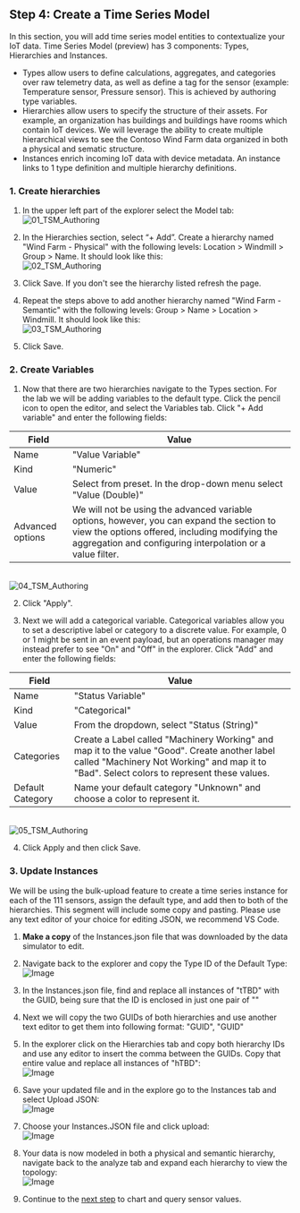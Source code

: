 ## Step 4: Create a Time Series Model

In this section, you will add time series model entities to contextualize your IoT data. Time Series Model (preview) has 3 components: Types, Hierarchies and Instances.

* Types allow users to define calculations, aggregates, and categories over raw telemetry data, as well as define a tag for the sensor (example: Temperature sensor, Pressure sensor). This is achieved by authoring type variables.
* Hierarchies allow users to specify the structure of their assets. For example, an organization has buildings and buildings have rooms which contain IoT devices. We will leverage the ability to create multiple hierarchical views to see the Contoso Wind Farm data organized in both a physical and sematic structure.
* Instances enrich incoming IoT data with device metadata. An instance links to 1 type definition and multiple hierarchy definitions.

### 1. Create hierarchies

1. In the upper left part of the explorer select the Model tab:
\
![01_TSM_Authoring](../assets/step4_01_TSM_Authoring.png)

2. In the Hierarchies section, select “+ Add”. Create a hierarchy named "Wind Farm - Physical" with the following levels: Location > Windmill > Group > Name. It should look like this:
\
![02_TSM_Authoring](../assets/step4_02_TSM_Authoring.png)

3. Click Save. If you don't see the hierarchy listed refresh the page. 

4. Repeat the steps above to add another hierarchy named "Wind Farm - Semantic" with the following levels: Group > Name > Location > Windmill. It should look like this:
\
![03_TSM_Authoring](../assets/step4_03_TSM_Authoring.png)

5. Click Save. 
   
### 2. Create Variables

1. Now that there are two hierarchies navigate to the Types section. For the lab we will be adding variables to the default type. Click the pencil icon to open the editor, and select the Variables tab. Click "+ Add variable" and enter the following fields:

**Field**|**Value**
-----|-----
Name|"Value Variable"
Kind| "Numeric"
Value| Select from preset. In the drop-down menu select "Value (Double)"
Advanced options| We will not be using the advanced variable options, however, you can expand the section to view the options offered, including modifying the aggregation and configuring interpolation or a value filter.

\
![04_TSM_Authoring](../assets/step4_04_TSM_Authoring.png)

2. Click "Apply". 

3. Next we will add a categorical variable. Categorical variables allow you to set a descriptive label or category to a discrete value. For example, 0 or 1 might be sent in an event payload, but an operations manager may instead prefer to see "On" and "Off" in the explorer. Click "Add" and enter the following fields:

**Field**|**Value**
-----|-----
Name|"Status Variable"
Kind|"Categorical"
Value|From the dropdown, select "Status (String)"
Categories| Create a Label called "Machinery Working" and map it to the value "Good". Create another label called "Machinery Not Working" and map it to "Bad". Select colors to represent these values. 
Default Category| Name your default category "Unknown" and choose a color to represent it. 

\
![05_TSM_Authoring](../assets/step4_05_TSM_Authoring.png)


4. Click Apply and then click Save.


### 3. Update Instances

We will be using the bulk-upload feature to create a time series instance for each of the 111 sensors, assign the default type, and add then to both of the hierarchies. This segment will include some copy and pasting. Please use any text editor of your choice for editing JSON, we recommend VS Code.

1. **Make a copy** of the Instances.json file that was downloaded by the data simulator to edit.
   
2. Navigate back to the explorer and copy the Type ID of the Default Type:
\
![Image](../assets/step4_06_TSM_Authoring.png)

3. In the Instances.json file, find and replace all instances of "tTBD" with the GUID, being sure that the ID is enclosed in just one pair of ""

4. Next we will copy the two GUIDs of both hierarchies and use another text editor to get them into following format: "GUID", "GUID"

5. In the explorer click on the Hierarchies tab and copy both hierarchy IDs and use any editor to insert the comma between the GUIDs. Copy that entire value and replace all instances of "hTBD":
\
![Image](../assets/step4_07_TSM_Authoring.png)

6. Save your updated file and in the explore go to the Instances tab and select Upload JSON:
\
![Image](../assets/step4_08_TSM_Authoring.png)

7. Choose your Instances.JSON file and click upload:
\
![Image](../assets/step4_09_TSM_Authoring.png)

8. Your data is now modeled in both a physical and semantic hierarchy, navigate back to the analyze tab and expand each hierarchy to view the topology:
\
![Image](../assets/step4_10_TSM_Authoring.png)

9. Continue to the [next step](../step-05-charting) to chart and query sensor values.






